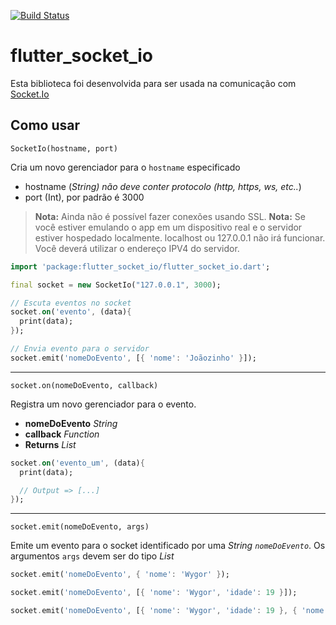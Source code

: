 [![Build Status](https://travis-ci.org/dart-lang/http.svg?branch=master)](https://travis-ci.org/dart-lang/http)

# flutter_socket_io

Esta biblioteca foi desenvolvida para ser usada na comunicação com [Socket.Io][]

[Socket.Io]: https://socket.io/

## Como usar

`SocketIo(hostname, port)`

Cria um novo gerenciador para o `hostname` especificado

* hostname (*String) não deve conter protocolo (http, https, ws, etc..*)
* port (Int), por padrão é 3000

> **Nota:** Ainda não é possível fazer conexões usando SSL.
> **Nota:** Se você estiver emulando o app em um dispositivo real e o servidor estiver hospedado localmente. localhost ou 127.0.0.1 não irá funcionar. Você deverá utilizar o endereço IPV4 do servidor.

```dart
import 'package:flutter_socket_io/flutter_socket_io.dart';

final socket = new SocketIo("127.0.0.1", 3000);

// Escuta eventos no socket
socket.on('evento', (data){
  print(data);
});

// Envia evento para o servidor
socket.emit('nomeDoEvento', [{ 'nome': 'Joãozinho' }]);
```

---

`socket.on(nomeDoEvento, callback)`

Registra um novo gerenciador para o evento.

* **nomeDoEvento** *String*
* **callback** *Function*
* **Returns** *List*

```dart
socket.on('evento_um', (data){
  print(data);

  // Output => [...]
});
```

---

`socket.emit(nomeDoEvento, args)`

Emite um evento para o socket identificado por uma *String `nomeDoEvento`*.
Os argumentos `args` devem ser do tipo *List*

```dart
socket.emit('nomeDoEvento', { 'nome': 'Wygor' });

socket.emit('nomeDoEvento', [{ 'nome': 'Wygor', 'idade': 19 }]);

socket.emit('nomeDoEvento', [{ 'nome': 'Wygor', 'idade': 19 }, { 'nome': 'Joãozinho', 'idade': null }]);
```